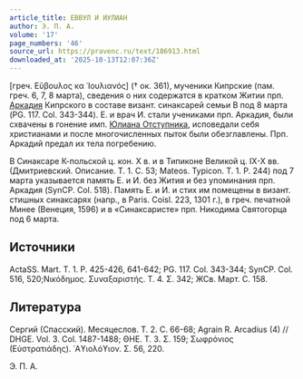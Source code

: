 ```yaml
---
article_title: ЕВВУЛ И ИУЛИАН
author: Э. П. А.
volume: '17'
page_numbers: '46'
source_url: https://pravenc.ru/text/186913.html
downloaded_at: '2025-10-13T12:07:36Z'
---
```


[греч. Εὔβουλος κα ᾿Ιουλιανός] († ок. 361), мученики Кипрские (пам. греч. 6, 7, 8 марта), сведения о них содержатся в кратком Житии прп. [Аркадия](https://pravenc.ru/text/Аркадия.html) Кипрского в составе визант. синаксарей семьи В под 8 марта (PG. 117. Col. 343-344). Е. и врач И. стали учениками прп. Аркадия, были схвачены в гонение имп. [Юлиана Отступника](<https://pravenc.ru/text/Юлиан Отступник.html>), исповедали себя христианами и после многочисленных пыток были обезглавлены. Прп. Аркадий предал их тела погребению.

В Синаксаре К-польской ц. кон. Х в. и в Типиконе Великой ц. IX-X вв. (Дмитриевский. Описание. Т. 1. С. 53; Mateos. Typicon. Т. 1. P. 244) под 7 марта указывается память Е. и И. без Жития и без упоминания прп. Аркадия (SynCP. Col. 518). Память Е. и И. и стих им помещены в визант. стишных синаксарях (напр., в Paris. Coisl. 223, 1301 г.), в греч. печатной Минее (Венеция, 1596) и в «Синаксаристе» прп. Никодима Святогорца под 6 марта.

## Источники

ActaSS. Mart. T. 1. P. 425-426, 641-642; PG. 117. Col. 343-344; SynCP. Col. 516, 520;Νικόδημος. Συναξαριστής. Τ. 4. Σ. 342; ЖСв. Март. С. 158.

## Литература

Сергий (Спасский). Месяцеслов. Т. 2. С. 66-68; Agrain R. Arcadius (4) // DHGE. Vol. 3. Col. 1487-1488; ΘΗΕ. Τ. 3. Σ. 159; Σωφρόνιος (Εὐστρατιάδης). ῾Αϒιολόϒιον. Σ. 56, 220.

Э. П. А.
